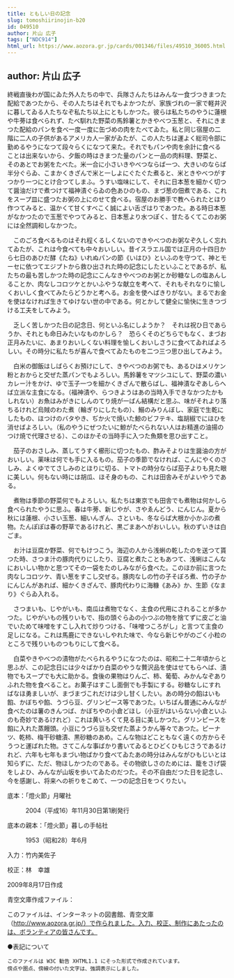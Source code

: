 ```yaml
---
title: ともしい日の記念
slug: tomoshiirinojin-b20
id: 049510
author: 片山 広子
tags: ["NDC914"]
html_url: https://www.aozora.gr.jp/cards/001346/files/49510_36005.html
---
```


## author: 片山 広子

終戦直後わが国にゐた外人たちの中で、兵隊さんたちはみんな一食づつきまつた配給であつたから、その人たちはそれでもよかつたが、家族づれの一家で軽井沢に暮してゐる人たちなぞ私たち以上にともしかつた。彼らは私たちのやうに蓮根や牛蒡は食べられず、たべ馴れた野菜の馬鈴薯とかきやべつ玉葱と、それにきまつた配給のパンを食べ一度一度に缶づめの肉をたべてゐた。私と同じ宿屋の二階に二人の子供があるアメリカ人一家がゐたが、この人たちは運よく総司令部に勤めるやうになつて段々らくになつて来た。それでもパンや肉を余計に食べることは出来ないから、夕飯の時はきまつた量のパンと一品の肉料理、野菜と、そのあとでお粥をたべた。米一合に小さいきやべつならば一つ、大きいのならば半分ぐらゐ、こまかくきざんで米と一しよにぐたぐた煮ると、米ときやべつがすつかり一つにとけ合つてしまふ。うすい塩味にして、それに日本葱を細かく切つて醤油だけで煮つけて福神漬ぐらゐの色あひのもの、まづ葱の佃煮である、これをスープ皿に盛つたお粥の上にのせて食べる。宿屋のお勝手で教へられたとほり作つてみると、温かくて甘くすべこく誠によい舌ざはりであつた。ある時日本葱がなかつたので玉葱でやつてみると、日本葱より水つぽく、甘たるくてこのお粥には全然調和しなかつた。

　このごろ食べるものはそれ程くるしくないのできやべつのお粥なぞ久しく忘れてゐたが、これは今食べても中々おいしい。昔イスラエル国では正月の十四日から七日のあひだ酵《たね》いれぬパンの節《いはひ》といふのを守つて、神とモーセに依つてエジプトから救ひ出された時の記念にしたといふことであるが、私たちの最も苦しかつた時の記念にこんなきやべつのお粥とか砂糖なしの塩あんしることか、肉なしコロツケとかいふやうな献立を考へて、それもそれなりに愉しくおいしく食べてみたらどうかと考へる。お金を使へばきりがない。まるでお金を使はなければ生きてゆけない世の中である。何とかして健全に愉快に生きつづける工夫をしてみよう。

　乏しく苦しかつた日の記念日、何といふ名にしようか？　それは祝ひ日であらうか、それとも命日みたいなものかしら？　恐らくそのどちらでもなく、まづお正月みたいに、あまりおいしくない料理を愉しくおいしさうに食べてゐればよろしい。その時分に私たちが喜んで食べてゐたものを二つ三つ思ひ出してみよう。

　白米の御飯はしばらくお預けにして、きやべつのお粥でも、あるひはメリケン粉とおからと交ぜた蒸パンでもよろしい。馬鈴薯をマツシユにして、野菜の濃いカレー汁をかけ、ゆで玉子一つを細かくきざんで散らばし、福神漬なぞあしらへば立派な主食になる。（福神漬や、らつきようはあの当時入手できなかつたかもしれない）お魚はみがきにしんのてり焼が一ばん結構だと思ふ、味がそれより落ちるけれど烏賊のわた煮（輪ぎりにしたもの）、鰯のみりんぼし、家庭で生乾にしたもの、ほつけのバタやき、ぢか火で焼いた鯨のビフテキ、塩胡椒でにほひを消せばよろしい。（私のやうにぜつたいに鯨がたべられない人はお精進の油揚のつけ焼で代理させる）、このほかその当時手に入つた魚類を思ひ出すこと。

　茄子のおさしみ、蒸してうすく櫛形に切つたもの、酢みそよりは生醤油の方がおいしい。薬味は何でも手に入るもの。茄子の季節でなければ、こんにやくのさしみ、よくゆでてさしみのとほりに切る、トマトの時分ならば茄子よりも見た眼に美しい。何もない時には胡瓜、ほそ身のもの、これは田舎みそがよいやうである。

　煮物は季節の野菜何でもよろしい。私たちは東京でも田舎でも煮物は何かしら食べられたやうに思ふ。春は牛蒡、新じやが、さやゑんどう、にんじん。夏から秋には蓮根、小さい玉葱、細いんぎん、さといも、冬ならば大根か小かぶの煮物。たんぽぽは春の野草であるけれど、黒ごまあへがおいしい。秋のずいきは白ごま。

　お汁は豆腐か野菜、何でもけつこう。海辺の人から浅蜊の乾したのを送つて貰つた時、さつま汁の豚肉代りにしたり、豆腐と煮たこともあつて、浅蜊はこんなにおいしい物かと思つてその一袋をたのしみながら食べた。このほか前に言つた肉なしコロツケ、青い葱をすこし交ぜる。豚肉なしの竹の子そぼろ煮、竹の子かにんじんがあれば、細かくきざんで、豚肉代わりに海糠《あみ》か、生節《なまり》ぐらゐ入れる。

　さつまいも、じやがいも、南瓜は煮物でなく、主食の代用にされることが多かつた。じやがいもの残りいもで、指の頭ぐらゐの小つぶの物を捨てずに皮ごと油でいためて味噌をすこし入れて炒りつける、「味噌つころがし」と言つて主食の足しになる。これは馬鹿にできないしやれた味で、今なら新じやがのごく小粒のところで残りいものつもりにして食べる。

　白菜やきやべつの漬物がたべられるやうになつたのは、昭和二十二年頃からと思ふが、この記念日には少々ばかり白菜のやうな贅沢品を使はせてもらへば、漬物でもスープでも大に助かる。食後の果物はりんご、柿、葡萄、みかんなぞありふれた物を食べること。お菓子はすこし面倒でも手製にする。砂糖なしにすればなほ勇ましいが、まづまづこれだけは少し甘くしたい。あの時分の餡はいも餡、かぼちや餡、うづら豆、グリンピース等であつた。いちばん普通にみんなが食べたのは薯のきんつば、かぼちやの小倉どほし（小豆がはいらない小倉といふのも奇妙であるけれど）これは黄いろくて見る目に美しかつた。グリンピースを餡に入れた蒸饅頭。小豆にうづら豆も交ぜた蒸ようかん等々であつた。ピーナツ、乾柿、梅干砂糖漬、黒砂糖のあめ。こんな物はどこともなく遠くの方からそうつと運ばれた物。さてこんな事ばかり書いてゐるとひどくひもじさうであるけれど、六年も七年もまづい物ばかり食べてゐたあの時分はみんながひもじいとは知らずに、ただ、物ほしかつたのである。その物欲しさのためには、籠をさげ袋をしよひ、みんなが山坂を歩いてゐたのだつた。その不自由だつた日を記念し、今を感謝し、将来への祈りをこめて、一つの記念日をつくりたい。













底本：「燈火節」月曜社


　　　2004（平成16）年11月30日第1刷発行

底本の親本：「燈火節」暮しの手帖社

　　　1953（昭和28）年6月

入力：竹内美佐子

校正：林　幸雄

2009年8月17日作成

青空文庫作成ファイル：

このファイルは、インターネットの図書館、青空文庫（http://www.aozora.gr.jp/）で作られました。入力、校正、制作にあたったのは、ボランティアの皆さんです。











●表記について


	このファイルは W3C 勧告 XHTML1.1 にそった形式で作成されています。
	傍点や圏点、傍線の付いた文字は、強調表示にしました。